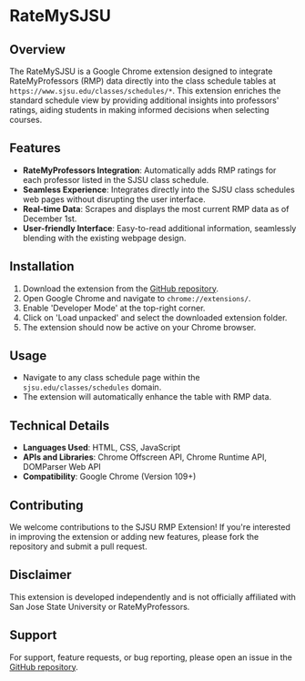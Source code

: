 # RateMySJSU

## Overview

The RateMySJSU is a Google Chrome extension designed to integrate RateMyProfessors (RMP) data directly into the class schedule tables at `https://www.sjsu.edu/classes/schedules/*`. This extension enriches the standard schedule view by providing additional insights into professors' ratings, aiding students in making informed decisions when selecting courses.

## Features

- **RateMyProfessors Integration**: Automatically adds RMP ratings for each professor listed in the SJSU class schedule.
- **Seamless Experience**: Integrates directly into the SJSU class schedules web pages without disrupting the user interface.
- **Real-time Data**: Scrapes and displays the most current RMP data as of December 1st.
- **User-friendly Interface**: Easy-to-read additional information, seamlessly blending with the existing webpage design.

## Installation

1. Download the extension from the [GitHub repository](https://github.com/JovelRamos/RateMySJSU).
2. Open Google Chrome and navigate to `chrome://extensions/`.
3. Enable 'Developer Mode' at the top-right corner.
4. Click on 'Load unpacked' and select the downloaded extension folder.
5. The extension should now be active on your Chrome browser.

## Usage

- Navigate to any class schedule page within the `sjsu.edu/classes/schedules` domain.
- The extension will automatically enhance the table with RMP data.

## Technical Details

- **Languages Used**: HTML, CSS, JavaScript
- **APIs and Libraries**: Chrome Offscreen API, Chrome Runtime API, DOMParser Web API
- **Compatibility**: Google Chrome (Version 109+)

## Contributing

We welcome contributions to the SJSU RMP Extension! If you're interested in improving the extension or adding new features, please fork the repository and submit a pull request.

## Disclaimer

This extension is developed independently and is not officially affiliated with San Jose State University or RateMyProfessors.

## Support

For support, feature requests, or bug reporting, please open an issue in the [GitHub repository](https://github.com/JovelRamos/RateMySJSU).
